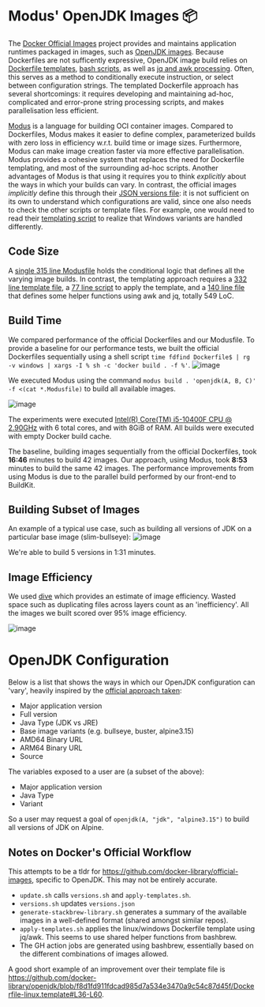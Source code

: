 # Modus' OpenJDK Images 📦

The [Docker Official Images](https://github.com/docker-library/official-images) project provides and maintains application runtimes packaged in images, such as [OpenJDK images](https://github.com/docker-library/openjdk). Because Dockerfiles are not sufficently expressive, OpenJDK image build relies on [Dockerfile templates](https://github.com/docker-library/openjdk/blob/c6190d5cbbefd5233c190561fda803f742ae8241/Dockerfile-linux.template), [bash scripts](https://github.com/docker-library/openjdk/blob/abebf9325fea4606b9759fb3b9257ea3eef40061/apply-templates.sh), as well as [jq and awk processing](https://github.com/docker-library/bashbrew/blob/master/scripts/jq-template.awk). Often, this serves as a method to conditionally execute instruction, or select between configuration strings. The templated Dockerfile approach has several shortcomings: it requires developing and maintaining ad-hoc, complicated and error-prone string processing scripts, and makes parallelisation less efficient.

[Modus](https://modus-continens.com) is a language for building OCI container images. Compared to Dockerfiles, Modus makes it easier to define complex, parameterized builds with zero loss in efficiency w.r.t. build time or image sizes. Furthermore, Modus can make image creation faster via more effective parallelisation. Modus provides a cohesive system that replaces the need for Dockerfile templating, and most of the surrounding ad-hoc scripts. Another advantages of Modus is that using it requires you to think *explicitly* about the ways in which your builds can vary. In contrast, the official images *implicitly* define this through their [JSON versions file](https://github.com/docker-library/openjdk/blob/master/versions.json): it is not sufficient on its own to understand which configurations are valid, since one also needs to check the other scripts or template files. For example, one would need to read their [templating script](https://github.com/docker-library/openjdk/blob/master/apply-templates.sh) to realize that Windows variants are handled differently.

## Code Size

A [single 315 line Modusfile](./linux.Modusfile) holds the conditional logic that defines all the varying image builds. In contrast, the templating approach requires a [332 line template file](https://github.com/docker-library/openjdk/blob/c6190d5cbbefd5233c190561fda803f742ae8241/Dockerfile-linux.template), a [77 line script](https://github.com/docker-library/openjdk/blob/abebf9325fea4606b9759fb3b9257ea3eef40061/apply-templates.sh) to apply the template, and a [140 line file](https://github.com/docker-library/bashbrew/blob/master/scripts/jq-template.awk) that defines some helper functions using awk and jq, totally 549 LoC.

## Build Time

We compared performance of the official Dockerfiles and our Modusfile. To provide a baseline for our performance tests, we built the official Dockerfiles sequentially using a shell script `time fdfind Dockerfile$ | rg -v windows | xargs -I % sh -c 'docker build . -f %'`.
![image](https://user-images.githubusercontent.com/46009390/152654516-7e6583ca-c52e-42f0-bad9-c89db768b2be.png)

We executed Modus using the command `modus build . 'openjdk(A, B, C)' -f <(cat *.Modusfile)` to build all available images. 

![image](https://user-images.githubusercontent.com/46009390/152788053-4060e05c-82ee-4039-9cfc-292a26dd1a4e.png)

The experiments were executed [Intel(R) Core(TM) i5-10400F CPU @ 2.90GHz](https://www.intel.co.uk/content/www/uk/en/products/sku/199278/intel-core-i510400f-processor-12m-cache-up-to-4-30-ghz/specifications.html) with 6 total cores, and with 8GiB of RAM. All builds were executed with empty Docker build cache.

The baseline, building images sequentially from the official Dockerfiles, took __16:46__ minutes to build 42 images. Our approach, using Modus, took __8:53__ minutes to build the same 42 images. The performance improvements from using Modus is due to the parallel build performed by our front-end to BuildKit.

## Building Subset of Images

An example of a typical use case, such as building all versions of JDK on a particular base image (slim-bullseye):
![image](https://user-images.githubusercontent.com/46009390/152847430-2093bb53-35bc-4583-b273-f1e7f1cdc5d9.png)

We're able to build 5 versions in 1:31 minutes.

## Image Efficiency

We used [dive](https://github.com/wagoodman/dive) which provides an estimate of image efficiency. Wasted space such as duplicating files across layers count as an 'inefficiency'. All the images we built scored over 95% image efficiency.

![image](https://user-images.githubusercontent.com/46009390/152662059-67ecc65e-6b41-4dc8-b18a-082e98597bd5.png)

# OpenJDK Configuration

Below is a list that shows the ways in which our OpenJDK configuration can 'vary', heavily inspired by the [official approach taken](https://github.com/docker-library/openjdk):
- Major application version
- Full version
- Java Type (JDK vs JRE)
- Base image variants (e.g. bullseye, buster, alpine3.15)
- AMD64 Binary URL
- ARM64 Binary URL
- Source

The variables exposed to a user are (a subset of the above):
- Major application version
- Java Type
- Variant

So a user may request a goal of `openjdk(A, "jdk", "alpine3.15")` to build all versions of JDK on Alpine.

## Notes on Docker's Official Workflow

This attempts to be a tldr for https://github.com/docker-library/official-images,
specific to OpenJDK.
This may not be entirely accurate.

- `update.sh` calls `versions.sh` and `apply-templates.sh`.
- `versions.sh` updates `versions.json`
- `generate-stackbrew-library.sh` generates a summary of the available
images in a well-defined format (shared amongst similar repos).
- `apply-templates.sh` applies the linux/windows Dockerfile template using
jq/awk. This seems to use shared helper functions from bashbrew.
- The GH action jobs are generated using bashbrew, essentially based on
the different combinations of images allowed.

A good short example of an improvement over their template file is https://github.com/docker-library/openjdk/blob/f8d1fd911fdcad985d7a534e3470a9c54c87d45f/Dockerfile-linux.template#L36-L60.
